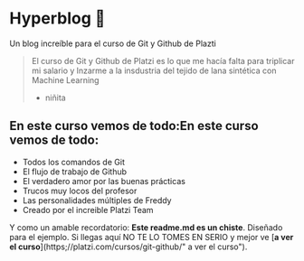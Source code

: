 # Hyperblog 💚
Un blog increíble para el curso de Git y Github de Plazti
>El curso de Git y Github de Platzi es lo que me hacía falta para triplicar mi salario y lnzarme a la insdustria del tejido de lana sintética con Machine Learning
> * niñita

## En este curso vemos de todo:En este curso vemos de todo:
* Todos los comandos de Git
* El flujo de trabajo de Github
* El verdadero amor por las buenas prácticas
* Trucos muy locos del profesor
* Las personalidades múltiples de Freddy
* Creado por el increible Platzi Team

Y como un amable recordatorio: **Este readme.md es un chiste**. Diseñado para el ejemplo. Si llegas aquí NO TE LO TOMES EN SERIO y mejor ve [**a ver el curso**](https;//platzi.com/cursos/git-github/" a ver el curso").
